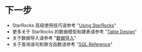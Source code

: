 # 下一步

* StarRocks 高级使用技巧请参考 "[Using StarRocks](../using_starrocks/Using_bitmap.md)"
* 更多关于 StarRocks 的数据模型和建表请参考 "[Table Design](../table_design/Table_design.md)"
* 关于数据导入请参考 "[数据导入](../loading/Loading_intro.md)"
* 关于查询语句和聚合函数请参考 "[SQL Reference](../sql-reference/sql-functions/aggregate-functions/approx_count_distinct.md)"
